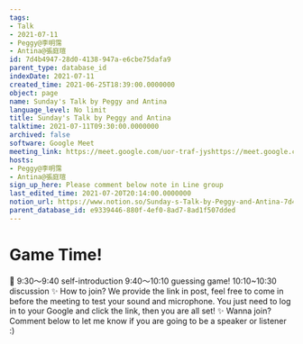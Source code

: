 ```yaml
---
tags:
- Talk
- 2021-07-11
- Peggy@李明霈
- Antina@張庭瑄
id: 7d4b4947-28d0-4138-947a-e6cbe75dafa9
parent_type: database_id
indexDate: 2021-07-11
created_time: 2021-06-25T18:39:00.0000000
object: page
name: Sunday's Talk by Peggy and Antina
language_level: No limit
title: Sunday's Talk by Peggy and Antina
talktime: 2021-07-11T09:30:00.0000000
archived: false
software: Google Meet
meeting_link: https://meet.google.com/uor-traf-jyshttps://meet.google.com/uor-traf-jys
hosts:
- Peggy@李明霈
- Antina@張庭瑄
sign_up_here: Please comment below note in Line group
last_edited_time: 2021-07-20T20:14:00.0000000
notion_url: https://www.notion.so/Sunday-s-Talk-by-Peggy-and-Antina-7d4b494728d04138947ae6cbe75dafa9
parent_database_id: e9339446-880f-4ef0-8ad7-8ad1f507dded
---
```



# Game Time!
📅
9:30～9:40 self-introduction
9:40～10:10 guessing game!
10:10~10:30 discussion
✨
How to join?
We provide the link in post, feel free to come in before the meeting to test your sound and microphone. You just need to log in to your Google and click the link, then you are all set!
✨
Wanna join?
Comment below to let me know if you are going to be a speaker or listener :)


